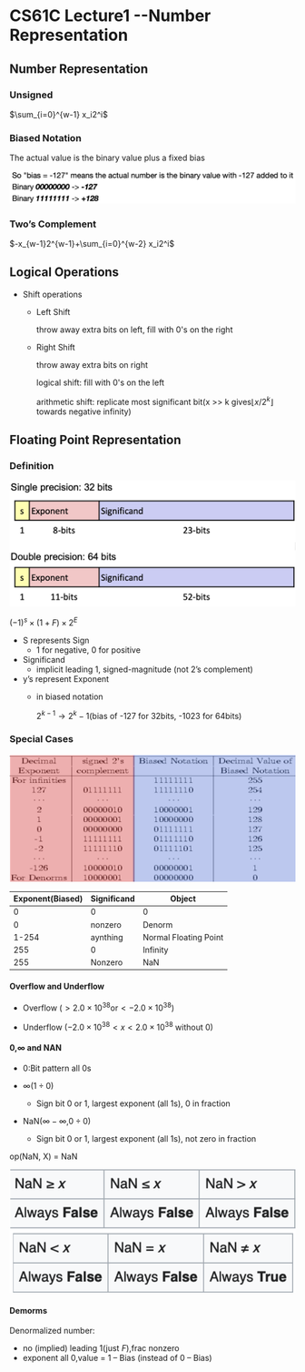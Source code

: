 # CS61C Lecture1 --Number Representation
## Number Representation
### Unsigned

$\sum_{i=0}^{w-1} x_i2^i$

### Biased Notation

The actual value is the binary value plus a fixed bias

![](https://raw.githubusercontent.com/zxc2012/image/main/20220310164318.png)

### Two’s Complement

$-x_{w-1}2^{w-1}+\sum_{i=0}^{w-2} x_i2^i$

## Logical Operations
- Shift operations
    - Left Shift

        throw away extra bits on left, fill with 0's on the right

    - Right Shift

        throw away extra bits on right

        logical shift: fill with 0's on the left

        arithmetic shift: replicate most significant bit(x >> k gives$\lfloor x/2^k \rfloor$ towards negative infinity)

## Floating Point Representation
### Definition

![20220310163749](https://raw.githubusercontent.com/zxc2012/image/main/20220310163749.png)

$(-1)^s\times(1+F)\times2^E$

- S represents Sign
    - 1 for negative, 0 for positive
- Significand
    - implicit leading 1, signed-magnitude (not 2’s complement)
- y’s represent Exponent
    - in biased notation 
    
        $2^{k-1}\rightarrow2^k-1$(bias of -127 for 32bits, -1023 for 64bits)

### Special Cases

![](https://raw.githubusercontent.com/zxc2012/image/main/20220310211841.png)

|Exponent(Biased)|Significand|Object|
|-|-|-|
|0| 0 |0|
|0 |nonzero| Denorm|
|1-254 |aynthing |Normal Floating Point|
|255 |0 |Infinity|
|255 |Nonzero |NaN|


#### Overflow and Underflow

- Overflow ($>2.0\times10^{38}$or$<-2.0\times10^{38}$)

- Underflow ($-2.0\times10^{38}<x<2.0\times10^{38}$ without 0) 

#### 0,$\infty$ and NAN

- 0:Bit pattern all 0s
- $\infty$($1\div0$)

    - Sign bit 0 or 1, largest exponent (all 1s), 0 in fraction
- NaN($\infty-\infty$,$0\div0$)

    - Sign bit 0 or 1, largest exponent (all 1s), not zero in fraction

op(NaN, X) = NaN

![20220310173933](https://raw.githubusercontent.com/zxc2012/image/main/20220310173933.png)

#### Demorms

Denormalized number: 

- no (implied) leading 1(just $F$),frac nonzero
- exponent all 0,value = 1 – Bias (instead of 0 – Bias)

